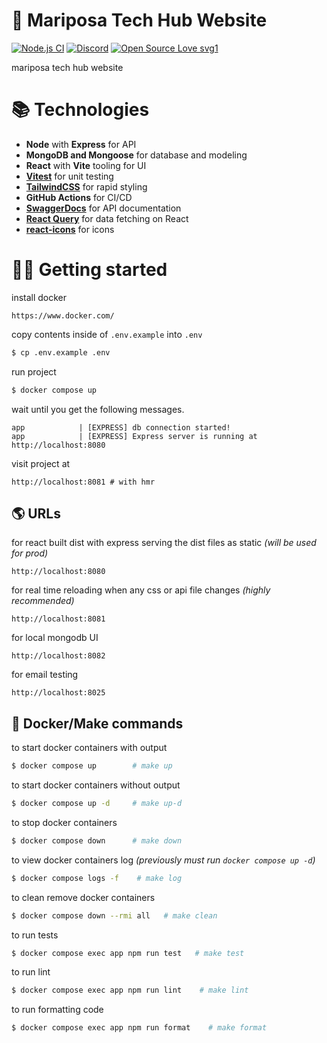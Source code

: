 # 🦋 Mariposa Tech Hub Website

[![Node.js CI](https://github.com/Mariposa-Tech-Hub/website/actions/workflows/ci.yml/badge.svg?branch=main)](https://github.com/Mariposa-Tech-Hub/website/actions/workflows/ci.yml) [![Discord](https://badgen.net/badge/icon/discord?icon=discord&label)](https://discord.gg/tXUBzt335A) [![Open Source Love svg1](https://badges.frapsoft.com/os/v1/open-source.svg?v=103)](https://mariposa.jaw.homes/)

mariposa tech hub website

# 📚 Technologies

- **Node** with **Express** for API
- **MongoDB and Mongoose** for database and modeling
- **React** with **Vite** tooling for UI
- **[Vitest](https://vitest.dev/)** for unit testing
- **[TailwindCSS](https://tailwindcss.com/)** for rapid styling
- **GitHub Actions** for CI/CD
- **[SwaggerDocs](https://github.com/brikev/express-jsdoc-swagger)** for API documentation
- **[React Query](https://react-query-v3.tanstack.com/)** for data fetching on React
- **[react-icons](https://react-icons.github.io/react-icons/)** for icons

# 👨‍💻 Getting started

install docker

```
https://www.docker.com/
```

copy contents inside of `.env.example` into `.env`

```bash
$ cp .env.example .env
```

run project

```bash
$ docker compose up
```

wait until you get the following messages.

```
app            | [EXPRESS] db connection started!
app            | [EXPRESS] Express server is running at http://localhost:8080
```

visit project at

```
http://localhost:8081 # with hmr
```

## 🌎 URLs

for react built dist with express serving the dist files as static _(will be used for prod)_

```
http://localhost:8080
```

for real time reloading when any css or api file changes _(highly recommended)_

```
http://localhost:8081
```

for local mongodb UI

```
http://localhost:8082
```

for email testing

```
http://localhost:8025
```

## 🐳 Docker/Make commands

to start docker containers with output

```bash
$ docker compose up        # make up
```

to start docker containers without output

```bash
$ docker compose up -d     # make up-d
```

to stop docker containers

```bash
$ docker compose down      # make down
```

to view docker containers log _(previously must run `docker compose up -d`)_

```bash
$ docker compose logs -f    # make log
```

to clean remove docker containers

```bash
$ docker compose down --rmi all   # make clean
```

to run tests

```bash
$ docker compose exec app npm run test   # make test
```

to run lint

```bash
$ docker compose exec app npm run lint    # make lint
```

to run formatting code

```bash
$ docker compose exec app npm run format    # make format
```
